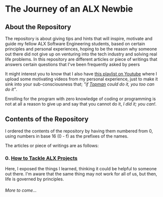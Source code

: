 # The Journey of an **ALX** Newbie
## About the Repository
The repository is about giving tips and hints that will inspire, motivate and guide my fellow ALX Software Engineering students, based on certain principles and personal experiences, hoping to be the reason why someone out there did not give up on venturing into the tech industry and solving real life problems.
In this repository are different articles or piece of writings that answers certain questions that I've been frequently asked by peers

It might interest you to know that I also have [this playlist on Youtube](https://www.youtube.com/playlist?list=PLU10dryLOLEEh4f5cEsx68yR4y8GWLSNS) where I upload some motivating videos from my personal experience, just to make it sink into your sub-consciousness that; *"if [Topman](https://github.com/tpauldike) could do it, you too can do it"*.

Enrolling for the program with zero knowledge of coding or programming is not at all a reason to give up and say that you cannot do it, *I did it; you can!*.

## Contents of the Repository
I ordered the contents of the repository by having them numbered from 0, using numbers in base 16 (0 - f) as the prefixes of the names.

The articles or piece of writings are as follows:
### 0. [How to Tackle ALX Projects](./0-tackling_alx_projects)
Here, I exposed the things I learned, thinking it could be helpful to someone out there. I'm aware that the same thing may not work for all of us, but then, life is governed by principles.

###### *More to come...*